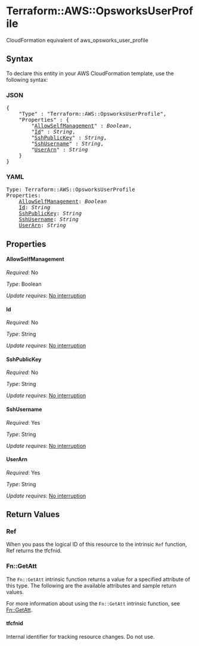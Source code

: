 # Terraform::AWS::OpsworksUserProfile

CloudFormation equivalent of aws_opsworks_user_profile

## Syntax

To declare this entity in your AWS CloudFormation template, use the following syntax:

### JSON

<pre>
{
    "Type" : "Terraform::AWS::OpsworksUserProfile",
    "Properties" : {
        "<a href="#allowselfmanagement" title="AllowSelfManagement">AllowSelfManagement</a>" : <i>Boolean</i>,
        "<a href="#id" title="Id">Id</a>" : <i>String</i>,
        "<a href="#sshpublickey" title="SshPublicKey">SshPublicKey</a>" : <i>String</i>,
        "<a href="#sshusername" title="SshUsername">SshUsername</a>" : <i>String</i>,
        "<a href="#userarn" title="UserArn">UserArn</a>" : <i>String</i>
    }
}
</pre>

### YAML

<pre>
Type: Terraform::AWS::OpsworksUserProfile
Properties:
    <a href="#allowselfmanagement" title="AllowSelfManagement">AllowSelfManagement</a>: <i>Boolean</i>
    <a href="#id" title="Id">Id</a>: <i>String</i>
    <a href="#sshpublickey" title="SshPublicKey">SshPublicKey</a>: <i>String</i>
    <a href="#sshusername" title="SshUsername">SshUsername</a>: <i>String</i>
    <a href="#userarn" title="UserArn">UserArn</a>: <i>String</i>
</pre>

## Properties

#### AllowSelfManagement

_Required_: No

_Type_: Boolean

_Update requires_: [No interruption](https://docs.aws.amazon.com/AWSCloudFormation/latest/UserGuide/using-cfn-updating-stacks-update-behaviors.html#update-no-interrupt)

#### Id

_Required_: No

_Type_: String

_Update requires_: [No interruption](https://docs.aws.amazon.com/AWSCloudFormation/latest/UserGuide/using-cfn-updating-stacks-update-behaviors.html#update-no-interrupt)

#### SshPublicKey

_Required_: No

_Type_: String

_Update requires_: [No interruption](https://docs.aws.amazon.com/AWSCloudFormation/latest/UserGuide/using-cfn-updating-stacks-update-behaviors.html#update-no-interrupt)

#### SshUsername

_Required_: Yes

_Type_: String

_Update requires_: [No interruption](https://docs.aws.amazon.com/AWSCloudFormation/latest/UserGuide/using-cfn-updating-stacks-update-behaviors.html#update-no-interrupt)

#### UserArn

_Required_: Yes

_Type_: String

_Update requires_: [No interruption](https://docs.aws.amazon.com/AWSCloudFormation/latest/UserGuide/using-cfn-updating-stacks-update-behaviors.html#update-no-interrupt)

## Return Values

### Ref

When you pass the logical ID of this resource to the intrinsic `Ref` function, Ref returns the tfcfnid.

### Fn::GetAtt

The `Fn::GetAtt` intrinsic function returns a value for a specified attribute of this type. The following are the available attributes and sample return values.

For more information about using the `Fn::GetAtt` intrinsic function, see [Fn::GetAtt](https://docs.aws.amazon.com/AWSCloudFormation/latest/UserGuide/intrinsic-function-reference-getatt.html).

#### tfcfnid

Internal identifier for tracking resource changes. Do not use.

